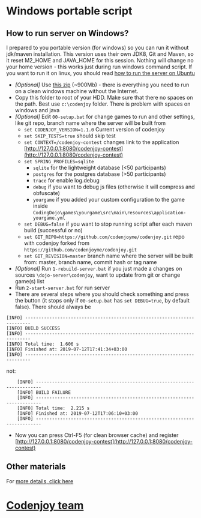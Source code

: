Windows portable script
=======================

How to run server on Windows?
-----------------------------
I prepared to you portable version (for windows) so you can run it without
jdk/maven installation. This version uses their own JDK8, Git and Maven,
so it reset M2_HOME and JAVA_HOME for this session. Nothing will change no
your home version - this works just during run windows command script.
If you want to run it on linux, you should read
[how to run the server on Ubuntu](https://github.com/codenjoyme/codenjoy/tree/master/CodingDojo/portable/linux-docker-compose)
- *[Optional]* Use [this zip](https://epa.ms/EBW39) (~900Mb) - there is everything you need to run on a clean
windows machine without the Internet.
- Copy this folder to root of your HDD. Make sure that there no spaces on the path.
Best use `c:\codenjoy` folder. There is problem with spaces on windows and java
- *[Optional]* Edit `00-setup.bat` for change games to run and other settings,
like git repo, branch name where the server will be built from
  * `set CODENJOY_VERSION=1.1.0` Current version of codenjoy
  * `set SKIP_TESTS=true` should skip test
  * `set CONTEXT=/codenjoy-contest` changes link to the
    application [http://127.0.0.1:8080/codenjoy-contest](http://127.0.0.1:8080/codenjoy-contest)
  * `set SPRING_PROFILES=sqlite`
    * `sqlite` for the lightweight database (<50 participants)
    * `postgres` for the postgres database (>50 participants)
    * `trace` for enable log.debug
    * `debug` if you want to debug js files (otherwise it will compress and obfuscate)
    * `yourgame` if you added your custom configuration to the game inside `CodingDojo\games\yourgame\src\main\resources\application-yourgame.yml`
  * `set DEBUG=false` if you want to stop running script after each maven build (successful or no)
  * `set GIT_REPO=https://github.com/codenjoyme/codenjoy.git` repo with codenjoy forked from `https://github.com/codenjoyme/codenjoy.git`
  * `set GIT_REVISION=master` branch name where the server will be built from: master, branch name, commit hash or tag name
- *[Optional]* Run `1-rebuild-server.bat` if you just made a changes on
sources `\dojo-server\codenjoy`, want to update from git or change game(s) list
- Run `2-start-server.bat` for run server
- There are several steps where you should check something and press the
button (it stops only if `00-setup.bat` has `set DEBUG=true`, by default false).
There should always be
```
[INFO] ------------------------------------------------------------------------
[INFO] BUILD SUCCESS
[INFO] ------------------------------------------------------------------------
[INFO] Total time:  1.606 s
[INFO] Finished at: 2019-07-12T17:41:34+03:00
[INFO] ------------------------------------------------------------------------
```
not:
```
    [INFO] ------------------------------------------------------------------------
    [INFO] BUILD FAILURE
    [INFO] ------------------------------------------------------------------------
    [INFO] Total time:  2.215 s
    [INFO] Finished at: 2019-07-12T17:06:10+03:00
    [INFO] ------------------------------------------------------------------------
```
- Now you can press Ctrl-F5 (for clean browser cache) and register
[http://127.0.0.1:8080/codenjoy-contest](http://127.0.0.1:8080/codenjoy-contest)


Other materials
--------------
For [more details, click here](https://github.com/codenjoyme/codenjoy)

[Codenjoy team](http://codenjoy.com/portal/?page_id=51)
===========